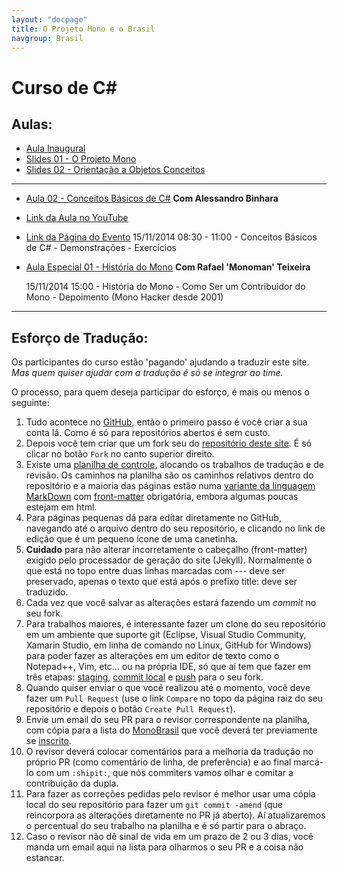 ```yaml
---
layout: "docpage"
title: O Projeto Mono e o Brasil
navgroup: Brasil
---
```


Curso de C#
==================

Aulas:
------

- [Aula Inaugural](https://www.youtube.com/watch?v=EuAkD7PS0Ao#t=871)
- [Slides 01 - O Projeto Mono](http://www.slideshare.net/alebinhara/palestra-do-teched-o-projeto-mono-aplicaes-net-para-sistemas-no-windows) 
-  [Slides 02 - Orientação a Objetos Conceitos](http://www.slideshare.net/alebinhara/curso-c-em-mono-orientao-a-objeto-basico)

---

- [Aula 02 - Conceitos Básicos de C#]() __Com Alessandro Binhara__
- [Link da Aula no YouTube](http://www.youtube.com/watch?v=D7K5jlyIqi0)
- [Link da Página do Evento](https://plus.google.com/events/cedra3c9acjheihvjouvsc7opao)
    15/11/2014  08:30 - 11:00
        - Conceitos Básicos de C#
        - Demonstrações
        - Exercícios
        

- [Aula Especial 01 - História do Mono]() __Com Rafael 'Monoman' Teixeira__

    15/11/2014  15:00
        - História do Mono
        - Como Ser um Contribuidor do Mono 
        - Depoimento (Mono Hacker desde 2001)

---

Esforço de Tradução:
--------------------

Os participantes do curso estão 'pagando' ajudando a traduzir este site. 
*Mas quem quiser ajudar com a tradução é só se integrar ao time.*

O processo, para quem deseja participar do esforço, é mais ou menos o seguinte:

1. Tudo acontece no [GitHub](https://github.com), então o primeiro passo é você criar a sua conta lá. Como é só para repositórios abertos é sem custo. 
2. Depois você tem criar que um fork seu do [repositório deste site](https://github.com/MonoBrasil/website). É só clicar no botão ```Fork``` no canto superior direito.
3. Existe uma [planilha de controle](https://docs.google.com/spreadsheets/d/1B_iFGvaDhm8jSC0STXHdNgQAX57DRaY8F3wd-7czSjA/edit#gid=1820428232), alocando os trabalhos de tradução e de revisão. Os caminhos na planilha são os caminhos relativos dentro do repositório e a maioria das páginas estão numa [variante da linguagem MarkDown](https://help.github.com/articles/github-flavored-markdown/) com [front-matter](https://help.github.com/articles/using-jekyll-with-pages/#frontmatter-is-required) obrigatória, embora algumas poucas estejam em html.
4. Para páginas pequenas dá para editar diretamente no GitHub, navegando até o arquivo dentro do seu repositório, e clicando no link de edição que é um pequeno ícone de uma canetinha.
5. **Cuidado** para não alterar incorretamente o cabeçalho (front-matter) exigido pelo processador de geração do site (Jekyll). Normalmente o que está no topo entre duas linhas marcadas com --- deve ser preservado, apenas o texto que está após o prefixo title: deve ser traduzido.
6. Cada vez que você salvar as alterações estará fazendo um _commit_ no seu fork.
7. Para trabalhos maiores, é interessante fazer um clone do seu repositório em um ambiente que suporte git (Eclipse, Visual Studio Community, Xamarin Studio, em linha de comando no Linux, GitHub for Windows) para poder fazer as alterações em um editor de texto como o Notepad++, Vim, etc... ou na própria IDE, só que aí tem que fazer em três etapas: [staging](https://www.kernel.org/pub/software/scm/git/docs/git-add.html), [commit local](https://www.kernel.org/pub/software/scm/git/docs/git-commit.html) e [push](https://www.kernel.org/pub/software/scm/git/docs/git-push.html) para o seu fork.
8. Quando quiser enviar o que você realizou até o momento, você deve fazer um ```Pull Request``` (use o link ```Compare``` no topo da página raiz do seu repositório e depois o botão ```Create Pull Request```).
9. Envie um email do seu PR para o revisor correspondente na planilha, com cópia para a lista do [MonoBrasil](monobrasil@googlegroups.com) que você deverá ter previamente se [inscrito](https://groups.google.com/forum/#!forum/monobrasil). 
10. O revisor deverá colocar comentários para a melhoria da tradução no próprio PR (como comentário de linha, de preferência) e ao final marcá-lo com um ```:shipit:```, que nós commiters vamos olhar e comitar a contribuição da dupla. 
11. Para fazer as correções pedidas pelo revisor é melhor usar uma cópia local do seu repositório para fazer um ```git commit -amend``` (que reincorpora as alterações diretamente no PR já aberto). Aí atualizaremos o percentual do seu trabalho na planilha e é só partir para o abraço.
11. Caso o revisor não dê sinal de vida em um prazo de 2 ou 3 dias, você manda um email aqui na lista para olharmos o seu PR e a coisa não estancar.
